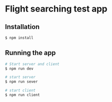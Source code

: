 # Flight searching test app

## Installation

```bash
$ npm install
```

## Running the app

```bash
# Start server and client
$ npm run dev

# start server
$ npm run sever

# start client
$ npm run client
```

